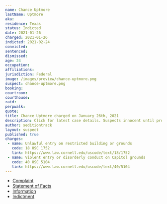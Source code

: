 ```yaml
---
name: Chance Uptmore
lastName: Uptmore
aka:
residence: Texas
status: Indicted
date: 2021-01-26
charged: 2021-01-26
indicted: 2021-02-24
convicted: 
sentenced: 
dismissed: 
age: 24
occupation:
affiliations:
jurisdiction: Federal
image: /images/preview/chance-uptmore.png
suspect: chance-uptmore.png
booking:
courtroom:
courthouse:
raid:
perpwalk:
quote:
title: Chance Uptmore charged on January 26th, 2021
description: Click for latest case details. Suspects innocent until proven guilty.
author: seditiontrack
layout: suspect
published: true
charges:
 - name: Unlawful entry on restricted building or grounds
   code: 18 USC 1752
   link: https://www.law.cornell.edu/uscode/text/18/1752
 - name: Violent entry or disorderly conduct on Capitol grounds
   code: 40 USC 5104
   link: https://www.law.cornell.edu/uscode/text/40/5104
---
```

- [Complaint](https://www.justice.gov/opa/page/file/1360731/download)
- [Statement of Facts](https://www.justice.gov/opa/page/file/1360731/download)
- [Information](https://www.justice.gov/usao-dc/case-multi-defendant/file/1377851/download)
- [Indictment](https://www.justice.gov/usao-dc/case-multi-defendant/file/1377851/download)
